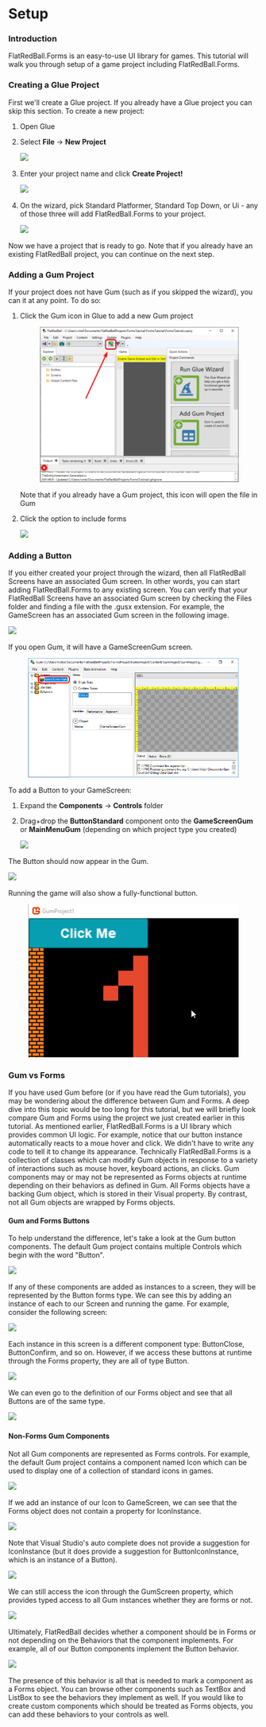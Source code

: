 # Setup

### Introduction

FlatRedBall.Forms is an easy-to-use UI library for games. This tutorial will walk you through setup of a game project including FlatRedBall.Forms.

### Creating a Glue Project

First we'll create a Glue project. If you already have a Glue project you can skip this section. To create a new project:

1. Open Glue
2.  Select **File** -> **New Project**

    ![](../../../.gitbook/assets/2023-03-img\_6426482be48bd.png)
3.  Enter your project name and click **Create Project!**

    ![](../../../.gitbook/assets/2023-03-img\_64264855799bc.png)
4.  On the wizard, pick Standard Platformer, Standard Top Down, or Ui - any of those three will add FlatRedBall.Forms to your project.

    ![](../../../.gitbook/assets/2023-03-img\_6426489f8f6a0.png)

Now we have a project that is ready to go. Note that if you already have an existing FlatRedBall project, you can continue on the next step.

### Adding a Gum Project

If your project does not have Gum (such as if you skipped the wizard), you can it at any point. To do so:

1.  Click the Gum icon in Glue to add a new Gum project

    <figure><img src="../../../.gitbook/assets/2023-03-img_6426496266e6b.png" alt=""><figcaption></figcaption></figure>

    Note that if you already have a Gum project, this icon will open the file in Gum
2.  Click the option to include forms

    ![](../../../.gitbook/assets/2023-03-img\_6426498fd5846.png)

### Adding a Button

If you either created your project through the wizard, then all FlatRedBall Screens have an associated Gum screen. In other words, you can start adding FlatRedBall.Forms to any existing screen. You can verify that your FlatRedBall Screens have an associated Gum screen by checking the Files folder and finding a file with the .gusx extension. For example, the GameScreen has an associated Gum screen in the following image.

![](../../../.gitbook/assets/2023-03-img\_64264a7009ae3.png)

If you open Gum, it will have a GameScreenGum screen.

<figure><img src="../../../.gitbook/assets/2018-03-img_5aadbd276a91c.png" alt=""><figcaption></figcaption></figure>

To add a Button to your GameScreen:

1. Expand the **Components** -> **Controls** folder
2.  Drag+drop the **ButtonStandard** component onto the **GameScreenGum** or **MainMenuGum** (depending on which project type you created)

    ![](../../../.gitbook/assets/2023-08-img\_64d80cd2ef344.png)

The Button should now appear in the Gum.

![](../../../.gitbook/assets/2023-08-img\_64d80cf03468c.png)

Running the game will also show a fully-functional button.

<figure><img src="../../../.gitbook/assets/2017-11-12_16-52-55.gif" alt=""><figcaption></figcaption></figure>

### Gum vs Forms

If you have used Gum before (or if you have read the Gum tutorials), you may be wondering about the difference between Gum and Forms. A deep dive into this topic would be too long for this tutorial, but we will briefly look compare Gum and Forms using the project we just created earlier in this tutorial. As mentioned earlier, FlatRedBall.Forms is a UI library which provides common UI logic. For example, notice that our button instance automatically reacts to a moue hover and click. We didn't have to write any code to tell it to change its appearance. Technically FlatRedBall.Forms is a collection of classes which can modify Gum objects in response to a variety of interactions such as mouse hover, keyboard actions, an clicks. Gum components may or may not be represented as Forms objects at runtime depending on their behaviors as defined in Gum. All Forms objects have a backing Gum object, which is stored in their Visual property. By contrast, not all Gum objects are wrapped by Forms objects.

#### Gum and Forms Buttons

To help understand the difference, let's take a look at the Gum button components. The default Gum project contains multiple Controls which begin with the word "Button".

![](../../../.gitbook/assets/2023-08-img\_64d8d16c133d1.png)

If any of these components are added as instances to a screen, they will be represented by the Button forms type. We can see this by adding an instance of each to our Screen and running the game. For example, consider the following screen:

![](../../../.gitbook/assets/2023-08-img\_64d8d1f013852.png)

Each instance in this screen is a different component type: ButtonClose, ButtonConfirm, and so on. However, if we access these buttons at runtime through the Forms property, they are all of type Button.

![](../../../.gitbook/assets/2023-08-img\_64d8d3074255c.png)

We can even go to the definition of our Forms object and see that all Buttons are of the same type.

![](../../../.gitbook/assets/2023-08-img\_64d8d33d39c49.png)

#### Non-Forms Gum Components

Not all Gum components are represented as Forms controls. For example, the default Gum project contains a component named Icon which can be used to display one of a collection of standard icons in games.

![](../../../.gitbook/assets/2023-08-img\_64d8d45f87ad0.png)

If we add an instance of our Icon to GameScreen, we can see that the Forms object does not contain a property for IconInstance.

![](../../../.gitbook/assets/2023-08-img\_64d8d49d888ee.png)

Note that Visual Studio's auto complete does not provide a suggestion for IconInstance (but it does provide a suggestion for ButtonIconInstance, which is an instance of a Button).

![](../../../.gitbook/assets/2023-08-img\_64d8d4cee60a6.png)

We can still access the icon through the GumScreen property, which provides typed access to all Gum instances whether they are forms or not.

![](../../../.gitbook/assets/2023-08-img\_64d8d4f817666.png)

Ultimately, FlatRedBall decides whether a component should be in Forms or not depending on the Behaviors that the component implements. For example, all of our Button components implement the Button behavior.

![](../../../.gitbook/assets/2023-08-img\_64d8d5b3d8fff.png)

The presence of this behavior is all that is needed to mark a component as a Forms object. You can browse other components such as TextBox and ListBox to see the behaviors they implement as well. If you would like to create custom components which should be treated as Forms objects, you can add these behaviors to your controls as well.
